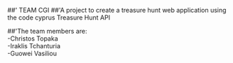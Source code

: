 ##' TEAM CGI
##'A project to create a treasure hunt web application using the code cyprus Treasure Hunt API

##'The team members are:<br>
-Christos Topaka<br>
-Iraklis Tchanturia<br>
-Guowei Vasiliou<br>
